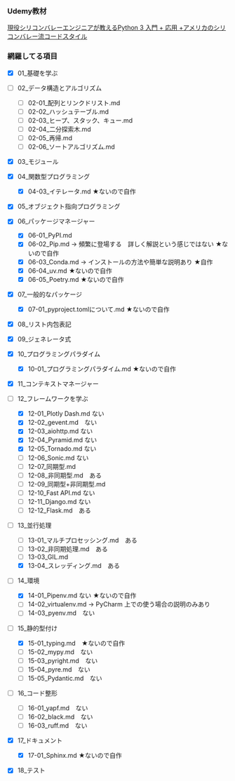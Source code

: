 ### Udemy教材
[現役シリコンバレーエンジニアが教えるPython 3 入門 + 応用 +アメリカのシリコンバレー流コードスタイル](https://www.udemy.com/course/python-beginner/?couponCode=25BBPMXPLOYCTRL)


### 網羅してる項目
 - [x] 01_基礎を学ぶ
 - [ ] 02_データ構造とアルゴリズム
   - [ ] 02-01_配列とリンクドリスト.md
   - [ ] 02-02_ハッシュテーブル.md
   - [ ] 02-03_ヒープ、スタック、キュー.md
   - [ ] 02-04_二分探索木.md
   - [ ] 02-05_再帰.md
   - [ ] 02-06_ソートアルゴリズム.md
 - [x] 03_モジュール
 - [x] 04_関数型プログラミング
   - [x] 04-03_イテレータ.md ★ないので自作
 - [x] 05_オブジェクト指向プログラミング
 - [x] 06_パッケージマネージャー
   - [x] 06-01_PyPI.md
   - [x] 06-02_Pip.md -> 頻繁に登場する　詳しく解説という感じではない ★ないので自作
   - [x] 06-03_Conda.md -> インストールの方法や簡単な説明あり ★自作
   - [x] 06-04_uv.md ★ないので自作
   - [x] 06-05_Poetry.md ★ないので自作
 - [x] 07_一般的なパッケージ
   - [x] 07-01_pyproject.tomlについて.md ★ないので自作
 - [x] 08_リスト内包表記
 - [x] 09_ジェネレータ式
 - [x] 10_プログラミングパラダイム
   - [x] 10-01_プログラミングパラダイム.md ★ないので自作
 - [x] 11_コンテキストマネージャー
 - [ ] 12_フレームワークを学ぶ
   - [x] 12-01_Plotly Dash.md ない
   - [x] 12-02_gevent.md　ない
   - [x] 12-03_aiohttp.md ない
   - [x] 12-04_Pyramid.md ない
   - [x] 12-05_Tornado.md ない
   - [ ] 12-06_Sonic.md ない
   - [ ] 12-07_同期型.md
   - [ ] 12-08_非同期型.md　ある
   - [ ] 12-09_同期型+非同期型.md
   - [ ] 12-10_Fast API.md ない
   - [ ] 12-11_Django.md ない
   - [ ] 12-12_Flask.md　ある
 - [ ] 13_並行処理
   - [ ] 13-01_マルチプロセッシング.md　ある
   - [ ] 13-02_非同期処理.md　ある
   - [ ] 13-03_GIL.md
   - [x] 13-04_スレッディング.md　ある
 - [ ] 14_環境
   - [x] 14-01_Pipenv.md ない ★ないので自作
   - [ ] 14-02_virtualenv.md -> PyCharm 上での使う場合の説明のみあり
   - [ ] 14-03_pyenv.md　ない
 - [ ] 15_静的型付け
   - [x] 15-01_typing.md　★ないので自作
   - [ ] 15-02_mypy.md　ない
   - [ ] 15-03_pyright.md　ない
   - [ ] 15-04_pyre.md　ない
   - [ ] 15-05_Pydantic.md　ない
 - [ ] 16_コード整形
   - [ ] 16-01_yapf.md　ない
   - [ ] 16-02_black.md　ない
   - [ ] 16-03_ruff.md　ない
 - [x] 17_ドキュメント
   - [x] 17-01_Sphinx.md ★ないので自作
 - [x] 18_テスト

